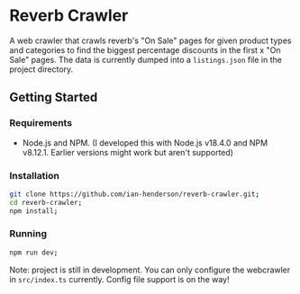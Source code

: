 # Reverb Crawler

A web crawler that crawls reverb's "On Sale" pages for given product types and categories to find the biggest percentage discounts in the first x "On Sale" pages. The data is currently dumped into a `listings.json` file in the project directory.

## Getting Started

### Requirements

- Node.js and NPM. (I developed this with Node.js v18.4.0 and NPM v8.12.1. Earlier versions might work but aren't supported)

### Installation

```bash
git clone https://github.com/ian-henderson/reverb-crawler.git;
cd reverb-crawler;
npm install;
```

### Running

```bash
npm run dev;
```

Note: project is still in development. You can only configure the webcrawler in `src/index.ts` currently. Config file support is on the way!
